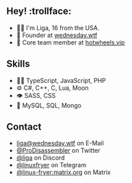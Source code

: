 
## Hey! :trollface:
- 🧑‍🦱 I'm Liga, 16 from the USA. 
- 🧭 Founder at [wednesday.wtf](https://wednesday.wtf)
- 👥 Core team member at [hotwheels.vip](https://github.com/hotwheels-vip)

## Skills
- 👨‍💻 TypeScript, JavaScript, PHP
- ⚙️ C#, C++, C, Lua, Moon
- 👁️ SASS, CSS
- 💽 MySQL, SQL, Mongo

## Contact
- [liga@wednesday.wtf](https://wednesday.wtf) on E-Mail
- [@ProDisassembler](https://twitter.com/ProDisassembler) on Twitter
- [@liga](https://discord.com/users/787500585792438303) on Discord
- [@linuxfryer](https://t.me/linuxfryer) on Telegram
- [@linux-fryer:matrix.org](https://matrix.org/) on Matrix
